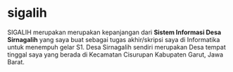 # sigalih
SIGALIH merupakan merupakan kepanjangan dari **Sistem Informasi Desa Sirnagalih** yang saya buat sebagai tugas akhir/skripsi saya di Informatika untuk menempuh gelar S1. Desa Sirnagalih sendiri merupakan Desa tempat tinggal saya yang berada di Kecamatan Cisurupan Kabupaten Garut, Jawa Barat.
